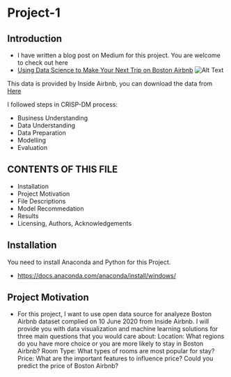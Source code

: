 # Project-1
Introduction
------------
* I have written a blog post on Medium for this project. You are welcome to check out here
* [Using Data Science to Make Your Next Trip on Boston Airbnb](http://github.com)
![Alt Text](https://cdn-images-1.medium.com/max/2560/1*BAE3H2ghMdKIQ-jDBAb-Yw.jpeg)

This data is provided by Inside Airbnb, you can download the data from [Here](http://insideairbnb.com/get-the-data.html)

I followed steps in CRISP-DM process:
* Business Understanding
* Data Understanding
* Data Preparation
* Modelling
* Evaluation

CONTENTS OF THIS FILE
---------------------

 * Installation
 * Project Motivation
 * File Descriptions
 * Model Recommedation
 * Results
 * Licensing, Authors, Acknowledgements

Installation
------------

You need to install Anaconda and Python for this Project.
* https://docs.anaconda.com/anaconda/install/windows/

Project Motivation
------------
 
 * For this project, I want to use open data source for analyeze Boston Airbnb dataset complied on 10 June 2020 from Inside Airbnb. I will provide you with data visualization and machine learning solutions for three main questions that you would care about: Location: What regions do you have more choice or you are more likely to stay in Boston Airbnb? Room Type: What types of rooms are most popular for stay? Price: What are the important features to influence price? Could you predict the price of Boston Airbnb?
